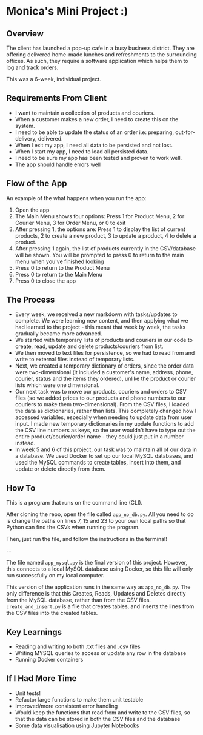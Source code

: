# Monica's Mini Project :)

## Overview
The client has launched a pop-up cafe in a busy business district. They
are offering delivered home-made lunches and refreshments to the
surrounding offices. As such, they require a software application which
helps them to log and track orders.

This was a 6-week, individual project. 

## Requirements From Client
* I want to maintain a collection of products and couriers.
* When a customer makes a new order, I need to create this on the
  system.
* I need to be able to update the status of an order i.e: preparing,
  out-for-delivery, delivered.
* When I exit my app, I need all data to be persisted and not lost.
* When I start my app, I need to load all persisted data.
* I need to be sure my app has been tested and proven to work well.
* The app should handle errors well

## Flow of the App
An example of the what happens when you run the app: 
1. Open the app 
2. The Main Menu shows four options: Press 1 for Product Menu, 2 for Courier Menu, 3 for Order Menu, or 0 to exit
3. After pressing 1, the options are: Press 1 to display the list of current products, 2 to create a new product, 3 to update a product, 4 to delete a product.
4. After pressing 1 again, the list of products currently in the CSV/database will be shown. You will be prompted to press 0 to return to the main menu when you've finished looking
5. Press 0 to return to the Product Menu
6. Press 0 to return to the Main Menu
7. Press 0 to close the app

## The Process
* Every week, we received a new markdown with tasks/updates to complete. We were learning new content, and then applying what we had learned to the project - this meant that week by week, the tasks gradually became more advanced.
* We started with temporary lists of products and couriers in our code to create, read, update and delete products/couriers from list. 
* We then moved to text files for persistence, so we had to read from and write to external files instead of temporary lists.
* Next, we created a temporary dictionary of orders, since the order data were two-dimensional (it included a customer's name, address, phone, courier, status and the items they ordered), unlike the product or courier lists which were one dimensional. 
* Our next task was to move our products, couriers and orders to CSV files (so we added prices to our products and phone numbers to our couriers to make them two-dimensional). From the CSV files, I loaded the data as dictionaries, rather than lists. This completely changed how I accessed variables, especially when needing to update data from user input. I made new temporary dictionaries in my update functions to add the CSV line numbers as keys, so the user wouldn't have to type out the entire product/courier/order name - they could just put in a number instead.
* In week 5 and 6 of this project, our task was to maintain all of our data in a database. We used Docker to set up our local MySQL databases, and used the MySQL commands to create tables, insert into them, and update or delete directly from them.


## How To
This is a program that runs on the command line (CLI).

After cloning the repo, open the file called `app_no_db.py`. All you need to do is change the paths on lines 7, 15 and 23 to your own local paths so that Python can find the CSVs when running the program.

Then, just run the file, and follow the instructions in the terminal!

--

The file named `app_mysql.py` is the final version of this project. However, this connects to a local MySQL database using Docker, so this file will only run successfully on my local computer.

This version of the application runs in the same way as `app_no_db.py`. The only difference is that this Creates, Reads, Updates and Deletes directly from the MySQL database, rather than from the CSV files. `create_and_insert.py` is a file that creates tables, and inserts the lines from the CSV files into the created tables.

## Key Learnings
* Reading and writing to both .txt files and .csv files
* Writing MYSQL queries to access or update any row in the database
* Running Docker containers

## If I Had More Time
* Unit tests!
* Refactor large functions to make them unit testable
* Improved/more consistent error handling
* Would keep the functions that read from and write to the CSV files, so that the data can be stored in both the CSV files and the database
* Some data visualisation using Jupyter Notebooks

